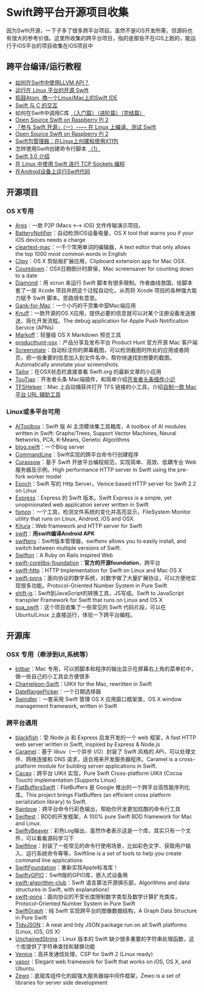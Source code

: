 # Swift跨平台开源项目收集
因为Swfit开源，一下子多了很多跨平台项目。虽然不是iOS开发所需，但源码也有很大的参考价值。这里所收集的跨平台项目，指的是那些不在iOS上跑的，能运行于iOS平台的项目收集在iOS项目中

## 跨平台编译/运行教程
- [如何在Swift中使用LLVM API？][1]
- [运行在 Linux 平台的开源 Swift][2]
- [捣鼓Atom, 撸一个Linux/Mac上的Swift IDE][3]
- [Swift 与 C 的交互][4]
- 如何在Swift中调用C库 [（入门篇）][5][（进阶篇）][6][（完结篇）][7]
- [Open Source Swift on Raspberry Pi 2][8]
- [「参与 Swift 开源」（一）—— 在 Linux 上编译、测试 Swift][9]
- [Open Source Swift on Raspberry Pi 2][10]
- [Swift包管理器：在Linux上创建和使用X11包][11]
- 怎样使用Swift创建命令行脚本 [（1）][12]
- [Swift 3.0 介绍][13]
- [在 Linux 中使用 Swift 进行 TCP Sockets 编程][14]
- [在Android设备上运行Swift代码][15]

## 开源项目
### OS X专用
- [Ares][16]：一款 P2P (Macs \<–\> iOS) 文件传输演示项目。
- [BatteryNotifier][17]：自动检测iOS设备电量，OS X tool that warns you if your iOS devices needs a charge
- [cleartext-mac][18]：一千个常用单词的编辑器，A text editor that only allows the top 1000 most common words in English
- [Clipy][19]：OS X 剪贴板扩展应用，Clipboard extension app for Mac OSX. 
- [Countdown][20]：OSX日期倒计时屏保，Mac screensaver for counting down to a date
- [Diamond][21]：用 xcrun 来运行 Swift 脚本有很多限制。作者曲线救国，给脚本套了一层 Xcode 项目并把这个过程自动化，从而将 Xcode 项目的各种强大能力赋予 Swift 脚本。思路很有意思。
- [Gank-for-Mac][22]：一个小巧的干货集中营Mac端应用
- [Knuff][23]：一款开源的OS X应用，提供必要的信息就可以对某个注册设备发送推送，简化开发流程。The debug application for Apple Push Notification Service (APNs)
- [Markoff][24]：轻量级 OS X Markdown 预览工具
- [producthunt-osx][25]：产品分享及发布平台 Product Hunt 官方开源 Mac 客户端
- [Screenotate][26]：自动标注你的屏幕截图，可以检测截图时所处的应用或者网页，把一些重要的信息加入到文件名中，帮你快速找到想要的截图。Automatically annotate your screenshots.
- [Tailor][27]：在OSX状态栏直接查看 Swift.org 的最新文章的小应用
- [TouTiao][28]：开发者头条 Mac端插件，和简单介绍[开发者头条插件小记][29]
- [TFSHelper][30]：Mac 上自动捕获并打开 TFS 链接的小工具，介绍[自制一款 Mac 平台 URL 辅助工具][31]

### Linux或多平台可用
- [AIToolbox][32]：Swift 版 AI 主流模块集工具箱库，A toolbox of AI modules written in Swift: Graphs/Trees, Support Vector Machines, Neural Networks, PCA, K-Means, Genetic Algorithms
- [blog.swift][33]：一个Blog server
- [CommandLine][34]：Swift实现的跨平台命令行创建程序
- [Curassow][35]：基于 Swift 开放平台编程规范，实现简单、高效、低耦专业 Web 服务器及示例。High performance HTTP server in Swift using the pre-fork worker model
- [Epoch][36]：Swift 写的 Http Server，Venice based HTTP server for Swift 2.2 on Linux
- [Express][37]：Express 的 Swift 版本。Swift Express is a simple, yet unopinionated web application server written in Swift
- [fsmon][38]：一个工具，检测文件系统的变化并高亮显示，FileSystem Monitor utility that runs on Linux, Android, iOS and OSX.
- [Kitura][39]：Web framework and HTTP server for Swift
- [swift][40]：**用swift编译Android APK**
- [swiftenv][41]：Swift版本管理器，swiftenv allows you to easily install, and switch between multiple versions of Swift.
- [Swifton][42]：A Ruby on Rails inspired Web 
- [swift-corelibs-foundation][43]：**官方的开源foundation**，跨平台
- [swift-http][44]：HTTP Implementation for Swift on Linux and Mac OS X
- [swift-pons][45]：面向协议的数字系统，对数字做了大量扩展协议，可以方便地实现很多功能。Protocol-Oriented Number System in Pure Swift
- [shift-js][46]：Swift到JavaScript的转换工具，JS写成。Swift to JavaScript transpiler Framework for Swift that runs on Linux and OS X
- [sua\_swift][47]：这个项目收集了一些常见的 Swift 代码片段，可以在 Ubuntu/Linux 上直接运行，体验一下跨平台编程。

## 开源库
### OSX 专用（牵涉到UI,系统等）
- [bitbar][48]：Mac 专用，可以把脚本和程序的输出显示在屏幕右上角的菜单栏中，做一些自己的小工具会方便很多
 - [Chameleon-Swift][49]：UIKit for the Mac, rewritten in Swift
- [DateRangePicker][50]：一个日期选择器
- [Swindler][51]：一套采用 Swift 管理 OS X 应用窗口框架类，OS X window management framework, written in Swift

### 跨平台通用
- [blackfish][52]：受 Node.js 和 Express 启发开发的一个 web 框架，A fast HTTP web server written in Swift, inspired by Express & Node.js
- [Caramel][53]：基于 libuv（一个异步 I/O）封装了 Swift 风格的 API，可以处理文件、网络连接和 DNS 请求，适合用来开发服务器程序。Caramel is a cross-platform module for building server applications in Swift.
- [Cacao][54]：跨平台 UIKit 实现，Pure Swift Cross-platform UIKit (Cocoa Touch) implementation (Supports Linux)
- [FlatBuffersSwift][55]：FlatBuffers 是 Google 推出的一个跨平台高性能序列化库。This project brings FlatBuffers (an efficient cross platform serialization library) to Swift.
- [Rainbow][56]：跨平台命令行彩色输出，帮助你开发更加炫酷的命令行工具
- [Swiftest][57]：BDD的开发框架，A 100% pure Swift BDD framework for Mac and Linux.
- [SwiftyBeaver][58]：彩色Log输出，虽然作者表示这是一个库，其实只有一个文件，可以看看源码学习下
- [Swiftline][59]：封装了一些常见的命令行使用场景，比如彩色文字、获取用户输入、运行系统命令等等，Swiftline is a set of tools to help you create command line applications
- [SwiftFoundation][60]：重新实现Apple标准库！
- [SwiftyGPIO][61]：Swift版的GPIO库，嵌入式设备用
- [swift-algorithm-club][62]：Swift 语言算法开源俱乐部，Algorithms and data structures in Swift, with explanations!
- [swift-pons][63]：面向协议的不受长度限制数字类型及数学计算扩充类库，Protocol-Oriented Number System in Pure Swift
- [SwiftGraph][64]：纯 Swift 实现跨平台的图像数据结构，A Graph Data Structure in Pure Swift
- [TidyJSON][65]：A neat and tidy JSON package run on all Swift platforms (Linux, iOS, OS X)
- [UnchainedString][66]：Linux 版本的 Swift 缺少很多重要的字符串处理函数，这个库提供了字符串查找和替换功能
- [Venice][67]：高并发通信处理，CSP for Swift 2 (Linux ready)
- [vapor][68]：Elegant web framework for Swift that works on iOS, OS X, and Ubuntu.
- [Zewo][69]：底层库组件化的超强大服务器端中间件框架，Zewo is a set of libraries for server side development

[1]:	http://www.csdn.net/article/2015-12-07/2826407-Swift
[2]:	http://swiftcafe.io/2015/12/11/swift-linux/ "运行在 Linux 平台的开源 Swift"
[3]:	http://ios.dog/simple-swift-ide-on-atom/ "[翻译]捣鼓Atom, 撸一个Linux/Mac上的Swift IDE"
[4]:	https://realm.io/cn/news/pragma-chris-eidhof-swift-c/ "Swift 与 C 的交互"
[5]:	http://hearrain.com/2015/12/850 "如何在Swift中调用C库（入门篇）"
[6]:	http://hearrain.com/2016/01/853 "如何在Swift中调用C库（进阶篇）"
[7]:	http://hearrain.com/2016/01/855 "如何在Swift中调用C库（完结篇）"
[8]:	http://dev.iachieved.it/iachievedit/open-source-swift-on-raspberry-pi-2/ "Open Source Swift on Raspberry Pi 2"
[9]:	https://autolayout.club/2016/01/01/%E3%80%8C%E5%8F%82%E4%B8%8E-Swift-%E5%BC%80%E6%BA%90%E3%80%8D%EF%BC%88%E4%B8%80%EF%BC%89%E2%80%94%E2%80%94-%E5%9C%A8-Linux-%E4%B8%8A%E7%BC%96%E8%AF%91%E3%80%81%E6%B5%8B%E8%AF%95-Swift/ "「参与 Swift 开源」（一）—— 在 Linux 上编译、测试 Swift"
[10]:	http://dev.iachieved.it/iachievedit/open-source-swift-on-raspberry-pi-2/ "Open Source Swift on Raspberry Pi 2"
[11]:	http://swift.gg/2016/01/13/swift-ubuntu-x11-window-app/ "Swift包管理器：在Linux上创建和使用X11包"
[12]:	http://www.cocoachina.com/swift/20160121/14966.html
[13]:	http://swift.gg/2016/02/25/introducing-swift-3-0/ "Swift 3.0 介绍"
[14]:	http://swift.gg/2016/03/01/tcp-sockets-with-swift-on-linux/ "在 Linux 中使用 Swift 进行 TCP Sockets 编程"
[15]:	https://segmentfault.com/a/1190000004961116 "在Android设备上运行Swift代码"
[16]:	https://github.com/indragiek/Ares "Ares"
[17]:	https://github.com/Kalvin126/BatteryNotifier
[18]:	https://github.com/mortenjust/cleartext-mac "cleartext-mac"
[19]:	https://github.com/Clipy/Clipy "Clipy"
[20]:	https://github.com/soffes/Countdown "Countdown"
[21]:	https://github.com/johnno1962/Diamond "Diamond"
[22]:	https://github.com/hujiaweibujidao/Gank-for-Mac "Gank-for-Mac"
[23]:	https://github.com/KnuffApp/Knuff "Knuff"
[24]:	https://github.com/thoughtbot/Markoff "Markoff"
[25]:	https://github.com/producthunt/producthunt-osx "producthunt-osx"
[26]:	https://github.com/osnr/Screenotate "Screenotate"
[27]:	https://github.com/kimar/Tailor "Tailor"
[28]:	https://github.com/judi0713/TouTiao "TouTiao"
[29]:	http://walkginkgo.com/ios/2016/05/04/Toutiao.html
[30]:	https://github.com/yulingtianxia/TFSHelper "TFSHelper"
[31]:	http://yulingtianxia.com/blog/2016/02/27/TFSHelper/ "自制一款 Mac 平台 URL 辅助工具"
[32]:	https://github.com/KevinCoble/AIToolbox "AIToolbox"
[33]:	https://github.com/lexrus/blog.swift "blog.swift"
[34]:	https://github.com/jatoben/CommandLine "CommandLine"
[35]:	https://github.com/kylef/Curassow "Curassow"
[36]:	https://github.com/Zewo/Epoch "Epoch"
[37]:	https://github.com/crossroadlabs/Express "Express"
[38]:	https://github.com/nowsecure/fsmon "fsmon"
[39]:	https://github.com/IBM-Swift/Kitura "Kitura"
[40]:	https://github.com/SwiftAndroid/swift "swift"
[41]:	https://github.com/kylef/swiftenv "swiftenv"
[42]:	https://github.com/necolt/Swifton "Swifton"
[43]:	https://github.com/apple/swift-corelibs-foundation "swift-corelibs-foundation"
[44]:	https://github.com/huytd/swift-http "swift-http"
[45]:	https://github.com/dankogai/swift-pons "swift-pons"
[46]:	https://github.com/shift-js/shift-js "shift-js"
[47]:	https://github.com/jpedrosa/sua_swift "sua_swift"
[48]:	https://github.com/matryer/bitbar "bitbar"
[49]:	https://github.com/unifiedh/Chameleon-Swift "Chameleon-Swift"
[50]:	https://github.com/MrMage/DateRangePicker "DateRangePicker"
[51]:	https://github.com/tmandry/Swindler "Swindler"
[52]:	https://github.com/elliottminns/blackfish "blackfish"
[53]:	https://github.com/CaramelForSwift/Caramel "Caramel"
[54]:	https://github.com/PureSwift/Cacao "Cacao"
[55]:	https://github.com/mzaks/FlatBuffersSwift "FlatBuffersSwift"
[56]:	https://github.com/onevcat/Rainbow "Rainbow"
[57]:	https://github.com/bppr/Swiftest "Swiftest"
[58]:	https://github.com/skreutzberger/SwiftyBeaver "SwiftyBeaver"
[59]:	https://github.com/Swiftline/Swiftline "Swiftline"
[60]:	https://github.com/PureSwift/SwiftFoundation "SwiftFoundation"
[61]:	https://github.com/uraimo/SwiftyGPIO "SwiftyGPIO"
[62]:	https://github.com/hollance/swift-algorithm-club "swift-algorithm-club"
[63]:	https://github.com/dankogai/swift-pons "swift-pons"
[64]:	https://github.com/davecom/SwiftGraph "SwiftGraph"
[65]:	https://github.com/benloong/TidyJSON "TidyJSON"
[66]:	https://github.com/dunkelstern/UnchainedString "UnchainedString"
[67]:	https://github.com/Zewo/Venice "Venice"
[68]:	https://github.com/tannernelson/vapor "vapor"
[69]:	https://github.com/Zewo/Zewo "Zewo"